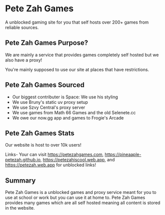 # Pete Zah Games
A unblocked gaming site for you that self hosts over 200+ games from reliable sources.


## Pete Zah Games Purpose?
We are mainly a service that provides games completely self hosted but we also have a proxy!

You're mainly supposed to use our site at places that have restrictions.

## Pete Zah Games Sourced
- Our biggest contributer is Space:  We use his styling
- We use Bruny's static uv proxy setup
- We use Szvy Central's proxy server
- We use games from Math 66 Games and the old Selenete.cc
- We owe our now.gg app and games to Frogie's Arcade

## Pete Zah Games Stats
Our website is host to over 10k users!

Links- Your can visit https://petezahgames.com, https://pineaaple-petezah.github.io, https://petezahiscool.web.app, and https://petezah.web.app for unblocked links!

## Summary
Pete Zah Games is a unblocked games and proxy service meant for you to use at school or work but you can use it at home to. Pete Zah Games provides many games which are all self hosted meaning all content is stored in the website.


